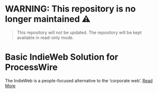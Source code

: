 # WARNING: This repository is no longer maintained :warning:

> This repository will not be updated. The repository will be kept available in read-only mode.

# Basic IndieWeb Solution for ProcessWire

The IndieWeb is a people-focused alternative to the ‘corporate web’. [Read More](https://indiewebcamp.com/)
